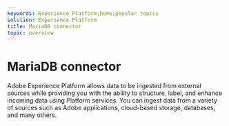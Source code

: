 ```yaml
---
keywords: Experience Platform;home;popular topics
solution: Experience Platform
title: MariaDB connector
topic: overview
---
```


# MariaDB connector

Adobe Experience Platform allows data to be ingested from external sources while providing you with the ability to structure, label, and enhance incoming data using Platform services. You can ingest data from a variety of sources such as Adobe applications, cloud-based storage, databases, and many others.

